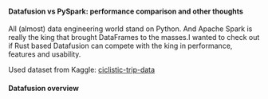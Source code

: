 #### Datafusion vs PySpark: performance comparison and other thoughts

All (almost) data engineering world stand on Python. And Apache Spark is really the king that brought DataFrames to the masses.I wanted to check out if Rust based Datafusion can compete with the king in performance, features and usability.

Used dataset from Kaggle: [ciclistic-trip-data](https://www.kaggle.com/datasets/chihchungwuo/cyclistic-trip-data)


#### Datafusion overview
